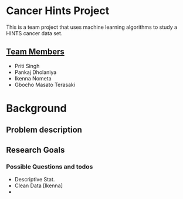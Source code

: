 # Cancer Hints Project
 This is a team project that uses machine learning algorithms to study a HINTS cancer data set.

## <u> Team Members </u>
- Priti Singh
- Pankaj Dholaniya
- Ikenna Nometa
- Gbocho Masato Terasaki

# Background
## Problem description

## Research Goals
### Possible Questions and todos
- Descriptive Stat.
- Clean Data [Ikenna]
-
